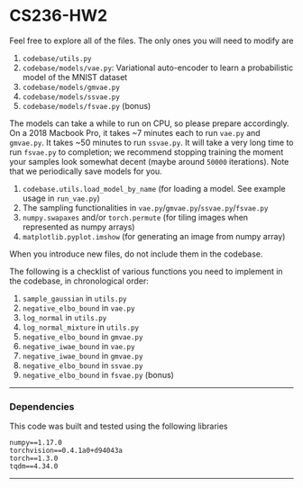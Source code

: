 # CS236-HW2

Feel free to explore all of the files. The only ones you will need to modify are

1. `codebase/utils.py`
1. `codebase/models/vae.py`: Variational auto-encoder to learn a probabilistic model of the MNIST dataset
1. `codebase/models/gmvae.py`
1. `codebase/models/ssvae.py`
1. `codebase/models/fsvae.py` (bonus)


The models can take a while to run on CPU, so please prepare accordingly. On a
2018 Macbook Pro, it takes ~7 minutes each to run `vae.py` and `gmvae.py`. It
takes ~50 minutes to run `ssvae.py`. It will take a very long time to run
`fsvae.py` to completion; we recommend stopping training the moment your samples
look somewhat decent (maybe around `50000` iterations). Note that we periodically
save models for you.

1. `codebase.utils.load_model_by_name` (for loading a model. See example usage in `run_vae.py`)
1. The sampling functionalities in `vae.py`/`gmvae.py`/`ssvae.py`/`fsvae.py`
1. `numpy.swapaxes` and/or `torch.permute` (for tiling images when represented as numpy arrays)
1. `matplotlib.pyplot.imshow` (for generating an image from numpy array)

When you introduce new files, do not include them in the codebase.

The following is a checklist of various functions you need to implement in the
codebase, in chronological order:

1. `sample_gaussian` in `utils.py`
1. `negative_elbo_bound` in `vae.py`
1. `log_normal` in `utils.py`
1. `log_normal_mixture` in `utils.py`
1. `negative_elbo_bound` in `gmvae.py`
1. `negative_iwae_bound` in `vae.py`
1. `negative_iwae_bound` in `gmvae.py`
1. `negative_elbo_bound` in `ssvae.py`
1. `negative_elbo_bound` in `fsvae.py` (bonus)

---

### Dependencies

This code was built and tested using the following libraries

```
numpy==1.17.0
torchvision==0.4.1a0+d94043a
torch==1.3.0
tqdm==4.34.0
```

---

